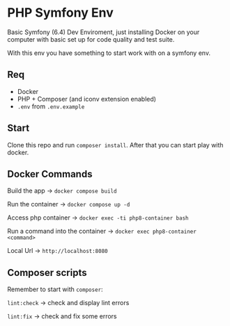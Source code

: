 # PHP Symfony Env

Basic Symfony (6.4) Dev Enviroment, just installing Docker on your computer with basic set up for code quality and test suite.

With this env you have something to start work with on a symfony env.

## Req

- Docker
- PHP + Composer (and iconv extension enabled)
- `.env` from `.env.example`

## Start

Clone this repo and run `composer install`. After that you can start play with docker.

## Docker Commands

Build the app -> `docker compose build`

Run the container -> `docker compose up -d`

Access php container -> `docker exec -ti php8-container bash`

Run a command into the container -> `docker exec php8-container <command>`

Local Url -> `http://localhost:8080`

## Composer scripts

Remember to start with `composer`:

`lint:check` -> check and display lint errors

`lint:fix` -> check and fix some errors
